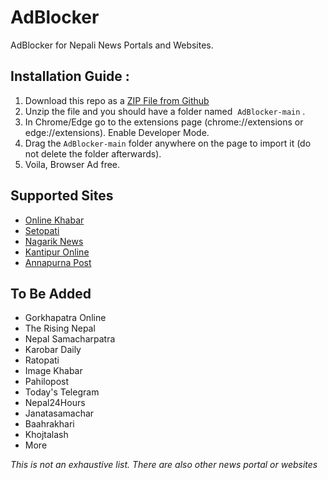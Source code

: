 # AdBlocker
AdBlocker for Nepali News Portals and Websites.

## Installation Guide :

1. Download this repo as a [ZIP File from Github](https://github.com/BipulLamsal/AdBlocker/archive/refs/heads/main.zip)
2. Unzip the file and you should have a folder named   `AdBlocker-main` .
3. In Chrome/Edge go to the extensions page (chrome://extensions or edge://extensions). Enable Developer Mode.
4. Drag the `AdBlocker-main`  folder anywhere on the page to import it (do not delete the folder afterwards).
5. Voila, Browser Ad free.



## Supported Sites 

- [Online Khabar](https://www.onlinekhabar.com/)
- [Setopati](https://www.setopati.com/)
- [Nagarik News](https://nagariknews.nagariknetwork.com/)
- [Kantipur Online](https://ekantipur.com/)
- [Annapurna Post](https://www.annapurnapost.com/)


## To Be Added

- Gorkhapatra Online
- The Rising Nepal
- Nepal Samacharpatra
- Karobar Daily
- Ratopati
- Image Khabar
- Pahilopost
- Today's Telegram
- Nepal24Hours
- Janatasamachar
- Baahrakhari
- Khojtalash
- More

*This is not an exhaustive list. There are also other news portal or websites*

